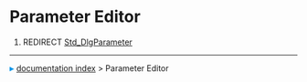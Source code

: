 # Parameter Editor
1.  REDIRECT [Std_DlgParameter](Std_DlgParameter.md)



---
![](images/Right_arrow.png) [documentation index](../README.md) > Parameter Editor
